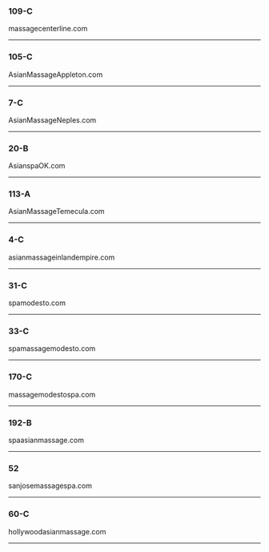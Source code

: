### 109-C

massagecenterline.com

---

### 105-C

AsianMassageAppleton.com

---

### 7-C

AsianMassageNeples.com

---

### 20-B

AsianspaOK.com

---

### 113-A

AsianMassageTemecula.com

---

### 4-C

asianmassageinlandempire.com

---

### 31-C

spamodesto.com

---

### 33-C

spamassagemodesto.com

---

### 170-C

massagemodestospa.com

---

### 192-B

spaasianmassage.com

---

### 52

sanjosemassagespa.com

---

### 60-C

hollywoodasianmassage.com

---
